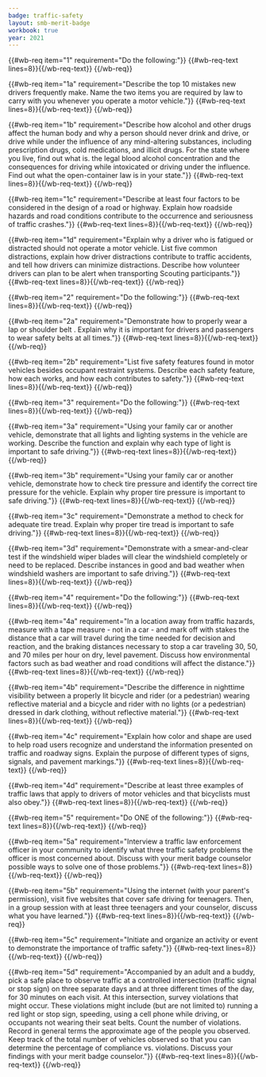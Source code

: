 ```yaml
---
badge: traffic-safety
layout: smb-merit-badge
workbook: true
year: 2021
---
```



{{#wb-req item="1" requirement="Do the following:"}}
{{#wb-req-text lines=8}}{{/wb-req-text}}
{{/wb-req}}

{{#wb-req item="1a" requirement="Describe the top 10 mistakes new drivers frequently make. Name the two items you are required by law to carry with you whenever you operate a motor vehicle."}}
{{#wb-req-text lines=8}}{{/wb-req-text}}
{{/wb-req}}

{{#wb-req item="1b" requirement="Describe how alcohol and other drugs affect the human body and why a person should never drink and drive, or drive while under the influence of any mind-altering substances, including prescription drugs, cold medications, and illicit drugs. For the state where you live, find out what is. the legal blood alcohol concentration and the consequences for driving while intoxicated or driving under the influence. Find out what the open-container law is in your state."}}
{{#wb-req-text lines=8}}{{/wb-req-text}}
{{/wb-req}}

{{#wb-req item="1c" requirement="Describe at least four factors to be considered in the design of a road or highway. Explain how roadside hazards and road conditions contribute to the occurrence and seriousness of traffic crashes."}}
{{#wb-req-text lines=8}}{{/wb-req-text}}
{{/wb-req}}

{{#wb-req item="1d" requirement="Explain why a driver who is fatigued or distracted should not operate a motor vehicle. List five common distractions, explain how driver distractions contribute to traffic accidents, and tell how drivers can minimize distractions. Describe how volunteer drivers can plan to be alert when transporting Scouting participants."}}
{{#wb-req-text lines=8}}{{/wb-req-text}}
{{/wb-req}}

{{#wb-req item="2" requirement="Do the following:"}}
{{#wb-req-text lines=8}}{{/wb-req-text}}
{{/wb-req}}

{{#wb-req item="2a" requirement="Demonstrate how to properly wear a lap or shoulder belt . Explain why it is important for drivers and passengers to wear safety belts at all times."}}
{{#wb-req-text lines=8}}{{/wb-req-text}}
{{/wb-req}}

{{#wb-req item="2b" requirement="List five safety features found in motor vehicles besides occupant restraint systems. Describe each safety feature, how each works, and how each contributes to safety."}}
{{#wb-req-text lines=8}}{{/wb-req-text}}
{{/wb-req}}

{{#wb-req item="3" requirement="Do the following:"}}
{{#wb-req-text lines=8}}{{/wb-req-text}}
{{/wb-req}}

{{#wb-req item="3a" requirement="Using your family car or another vehicle, demonstrate that all lights and lighting systems in the vehicle are working. Describe the function and explain why each type of light is important to safe driving."}}
{{#wb-req-text lines=8}}{{/wb-req-text}}
{{/wb-req}}

{{#wb-req item="3b" requirement="Using your family car or another vehicle, demonstrate how to check tire pressure and identify the correct tire pressure for the vehicle. Explain why proper tire pressure is important to safe driving."}}
{{#wb-req-text lines=8}}{{/wb-req-text}}
{{/wb-req}}

{{#wb-req item="3c" requirement="Demonstrate a method to check for adequate tire tread. Explain why proper tire tread is important to safe driving."}}
{{#wb-req-text lines=8}}{{/wb-req-text}}
{{/wb-req}}

{{#wb-req item="3d" requirement="Demonstrate with a smear-and-clear test if the windshield wiper blades will clear the windshield completely or need to be replaced. Describe instances in good and bad weather when windshield washers are important to safe driving."}}
{{#wb-req-text lines=8}}{{/wb-req-text}}
{{/wb-req}}

{{#wb-req item="4" requirement="Do the following:"}}
{{#wb-req-text lines=8}}{{/wb-req-text}}
{{/wb-req}}

{{#wb-req item="4a" requirement="In a location away from traffic hazards, measure with a tape measure - not in a car - and mark off with stakes the distance that a car will travel during the time needed for decision and reaction, and the braking distances necessary to stop a car traveling 30, 50, and 70 miles per hour on dry, level pavement. Discuss how environmental factors such as bad weather and road conditions will affect the distance."}}
{{#wb-req-text lines=8}}{{/wb-req-text}}
{{/wb-req}}

{{#wb-req item="4b" requirement="Describe the difference in nighttime visibility between a properly lit bicycle and rider (or a pedestrian) wearing reflective material and a bicycle and rider with no lights (or a pedestrian) dressed in dark clothing, without reflective material."}}
{{#wb-req-text lines=8}}{{/wb-req-text}}
{{/wb-req}}

{{#wb-req item="4c" requirement="Explain how color and shape are used to help road users recognize and understand the information presented on traffic and roadway signs. Explain the purpose of different types of signs, signals, and pavement markings."}}
{{#wb-req-text lines=8}}{{/wb-req-text}}
{{/wb-req}}

{{#wb-req item="4d" requirement="Describe at least three examples of traffic laws that apply to drivers of motor vehicles and that bicyclists must also obey."}}
{{#wb-req-text lines=8}}{{/wb-req-text}}
{{/wb-req}}

{{#wb-req item="5" requirement="Do ONE of the following:"}}
{{#wb-req-text lines=8}}{{/wb-req-text}}
{{/wb-req}}

{{#wb-req item="5a" requirement="Interview a traffic law enforcement officer in your community to identify what three traffic safety problems the officer is most concerned about. Discuss with your merit badge counselor possible ways to solve one of those problems."}}
{{#wb-req-text lines=8}}{{/wb-req-text}}
{{/wb-req}}

{{#wb-req item="5b" requirement="Using the internet (with your parent's permission), visit five websites that cover safe driving for teenagers. Then, in a group session with at least three teenagers and your counselor, discuss what you have learned."}}
{{#wb-req-text lines=8}}{{/wb-req-text}}
{{/wb-req}}

{{#wb-req item="5c" requirement="Initiate and organize an activity or event to demonstrate the importance of traffic safety."}}
{{#wb-req-text lines=8}}{{/wb-req-text}}
{{/wb-req}}

{{#wb-req item="5d" requirement="Accompanied by an adult and a buddy, pick a safe place to observe traffic at a controlled intersection (traffic signal or stop sign) on three separate days and at three different times of the day, for 30 minutes on each visit. At this intersection, survey violations that might occur. These violations might include (but are not limited to) running a red light or stop sign, speeding, using a cell phone while driving, or occupants not wearing their seat belts. Count the number of violations. Record in general terms the approximate age of the people you observed. Keep track of the total number of vehicles observed so that you can determine the percentage of compliance vs. violations. Discuss your findings with your merit badge counselor."}}
{{#wb-req-text lines=8}}{{/wb-req-text}}
{{/wb-req}}
